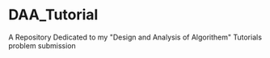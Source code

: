 # DAA_Tutorial
A Repository Dedicated to my "Design and Analysis of Algorithem" Tutorials problem submission
